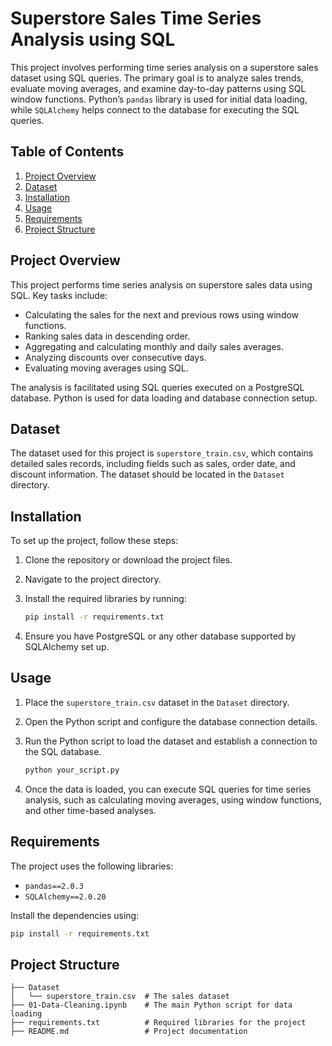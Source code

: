 # Superstore Sales Time Series Analysis using SQL

This project involves performing time series analysis on a superstore sales dataset using SQL queries. The primary goal is to analyze sales trends, evaluate moving averages, and examine day-to-day patterns using SQL window functions. Python’s `pandas` library is used for initial data loading, while `SQLAlchemy` helps connect to the database for executing the SQL queries.

## Table of Contents
1. [Project Overview](#project-overview)
2. [Dataset](#dataset)
3. [Installation](#installation)
4. [Usage](#usage)
5. [Requirements](#requirements)
6. [Project Structure](#project-structure)

## Project Overview
This project performs time series analysis on superstore sales data using SQL. Key tasks include:

- Calculating the sales for the next and previous rows using window functions.
- Ranking sales data in descending order.
- Aggregating and calculating monthly and daily sales averages.
- Analyzing discounts over consecutive days.
- Evaluating moving averages using SQL.

The analysis is facilitated using SQL queries executed on a PostgreSQL database. Python is used for data loading and database connection setup.

## Dataset
The dataset used for this project is `superstore_train.csv`, which contains detailed sales records, including fields such as sales, order date, and discount information. The dataset should be located in the `Dataset` directory.

## Installation
To set up the project, follow these steps:

1. Clone the repository or download the project files.
2. Navigate to the project directory.
3. Install the required libraries by running:

    ```bash
    pip install -r requirements.txt
    ```

4. Ensure you have PostgreSQL or any other database supported by SQLAlchemy set up.

## Usage
1. Place the `superstore_train.csv` dataset in the `Dataset` directory.
2. Open the Python script and configure the database connection details.
3. Run the Python script to load the dataset and establish a connection to the SQL database.

    ```bash
    python your_script.py
    ```

4. Once the data is loaded, you can execute SQL queries for time series analysis, such as calculating moving averages, using window functions, and other time-based analyses.

## Requirements

The project uses the following libraries:

- `pandas==2.0.3`
- `SQLAlchemy==2.0.20`

Install the dependencies using:

```bash
pip install -r requirements.txt
```

## Project Structure

```plaintext
├── Dataset
│   └── superstore_train.csv  # The sales dataset
├── 01-Data-Cleaning.ipynb    # The main Python script for data loading
├── requirements.txt          # Required libraries for the project
├── README.md                 # Project documentation
